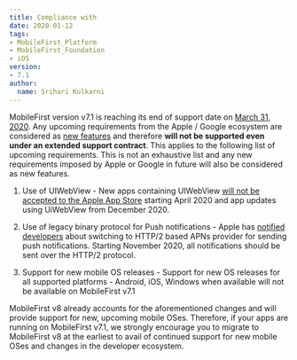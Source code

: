 ```yaml
---
title: Compliance with
date: 2020-01-12
tags:
- MobileFirst_Platform
- MobileFirst_Foundation
- iOS
version:
- 7.1
author:
  name: Srihari Kulkarni
---
```


MobileFirst version v7.1 is reaching its end of support date on [March 31, 2020](https://www-01.ibm.com/support/docview.wss?uid=swg3s894700o65547s81). Any upcoming requirements from the Apple / Google ecosystem are considered as [new features](https://mobilefirstplatform.ibmcloud.com/blog/2017/01/11/support-plan-for-next-android-ios-mobile-os/) and therefore **will not be supported even under an extended support contract**. This applies to the following list of upcoming requirements. This is not an exhaustive list and any new requirements imposed by Apple or Google in future will also be considered as new features. 

1. Use of UIWebView - New apps containing UIWebView [will not be accepted to the Apple App Store](https://developer.apple.com/news/?id=12232019b) starting April 2020 and app updates using UiWebView from December 2020. 

2. Use of legacy binary protocol for Push notifications - Apple has [notified developers](https://developer.apple.com/news/?id=11042019a) about switching to HTTP/2 based APNs provider for sending push notifications. Starting November 2020, all notifications should be sent over the HTTP/2 protocol. 

3. Support for new mobile OS releases - Support for new OS releases for all supported platforms - Android, iOS, Windows when available will not be available on MobileFirst v7.1 

MobileFirst v8 already accounts for the aforementioned changes and will provide support for new, upcoming mobile OSes. Therefore, if your apps are running on MobileFirst v7.1, we strongly encourage you to migrate to MobileFirst v8 at the earliest to avail of continued support for new mobile OSes and changes in the developer ecosystem.
